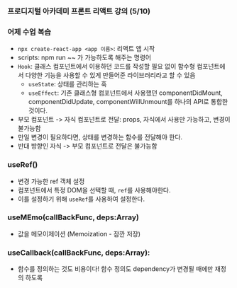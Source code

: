 ### 프로디지털 아카데미 프론트 리액트 강의 (5/10)


### 어제 수업 복습
- `npx create-react-app <app 이름>`: 리액트 앱 시작  
- scripts: npm run ~~ 가 가능하도록 해주는 명령어  
- `Hook`: 클래스 컴포넌트에서 이용하던 코드를 작성할 필요 없이 함수형 컴포넌트에서 다양한 기능을 사용할 수 있게 만들어준 라이브러리라고 할 수 있음
  - `useState`: 상태를 관리하는 훅
  - `useEffect`: 기존 클래스형 컴포넌트에서 사용했던 componentDidMount, componentDidUpdate, componentWillUnmount를 하나의 API로 통합한 것이다. 
- 부모 컴포넌트 -> 자식 컴포넌트로 전달: props, 자식에서 사용만 가능하고, 변경이 불가능함
- 만일 변경이 필요하다면, 상태를 변경하는 함수를 전달해야 한다.
- 반대 방향인 자식 -> 부모 컴포넌트로 전달은 불가능함

### useRef()
- 변경 가능한 ref 객체 설정
- 컴포넌트에서 특정 DOM을 선택할 때, `ref`를 사용해야한다.
- 이를 설정하기 위해 `useRef`를 사용하여 설정한다. 

### useMEmo(callBackFunc, deps:Array)
- 값을 메모이제이션 (Memoization - 잠깐 저장)

### useCallback(callBackFunc, deps:Array):
- 함수를 정의하는 것도 비용이다! 함수 정의도 dependency가 변경될 때에만 재정의
하도록